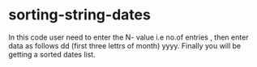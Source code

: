 # sorting-string-dates
In this code user need to enter the N- value i.e no.of entries , then enter data as follows dd (first three lettrs of month) yyyy. Finally you will be getting a sorted dates list.
